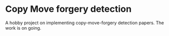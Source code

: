 # Copy Move forgery detection

A hobby project on implementing copy-move-forgery detection papers. The work is on going.
